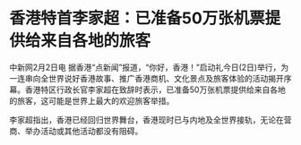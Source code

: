 # 香港特首李家超：已准备50万张机票提供给来自各地的旅客

中新网2月2日电
据香港“点新闻”报道，“你好，香港！”启动礼今日(2日)举行，为一连串向全世界说好香港故事、推广香港商机、文化景点及旅客体验的活动揭开序幕。香港特区行政长官李家超在致辞时表示，已准备50万张机票提供给来自各地的旅客，这可能是世界上最大的欢迎旅客举措。

李家超指出，香港已经回归世界舞台，香港现时已与内地及全世界接轨，无论在营商、举办活动或其他活动都没有阻碍。

